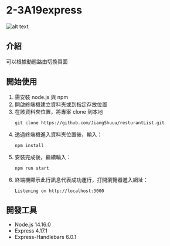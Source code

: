 # 2-3A19express
![alt text](https://github.com/JiangShuuu/2-3A19express/1637731660278.jpg)

## 介紹
可以根據動態路由切換頁面

## 開始使用
1. 需安裝 node.js 與 npm
2. 開啟終端機建立資料夾或到指定存放位置
3. 在該資料夾位置，將專案 clone 到本地
    ```
    git clone https://github.com/JiangShuuu/resturantList.git
    ```
4. 透過終端機進入資料夾位置後，輸入：
    ```
    npm install
    ```
5. 安裝完成後，繼續輸入：
    ```
    npm run start
    ```
6. 終端機顯示此行訊息代表成功運行，打開瀏覽器進入網址：
    ```
    Listening on http://localhost:3000
    ```
## 開發工具
* Node.js 14.16.0
* Express 4.17.1
* Express-Handlebars 6.0.1
